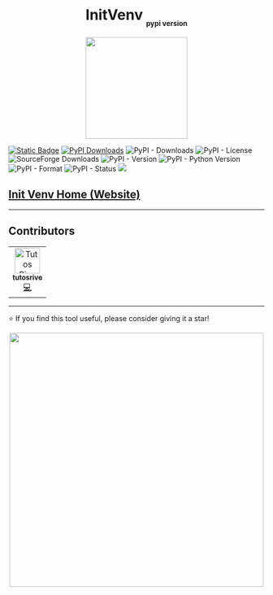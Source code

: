 <h1 align="center">InitVenv <sub><sub><small><small>pypi version</small></small></sub></sub></h1>

<div align="center">
  <a href="https://github.com/Dev2Forge/Init-Venv/"><img src="https://cdn.jsdelivr.net/gh/tutosrive/images-projects-srm-trg@dd775fc24cf6c63171b85694bd0b7d567f055676/dev2forge/InitVenv/icon.ico" width="200"></a>
</div>

<a href="https://github.com/tutosrive"><img alt="Static Badge" src="https://img.shields.io/badge/author-tutosrive-black?style=plastic"></a>
[![PyPI Downloads](https://static.pepy.tech/personalized-badge/initvenv?period=total&units=NONE&left_color=BLACK&right_color=GREEN&left_text=downloads)](https://pepy.tech/projects/initvenv)
<img alt="PyPI - Downloads" src="https://img.shields.io/pypi/dm/initvenv?label=pypi-dm">
<img alt="PyPI - License" src="https://img.shields.io/pypi/l/initvenv">
<img alt="SourceForge Downloads" src="https://img.shields.io/sourceforge/dt/init-venv?label=sourceforge.net">
<img alt="PyPI - Version" src="https://img.shields.io/pypi/v/initvenv">
<img alt="PyPI - Python Version" src="https://img.shields.io/pypi/pyversions/initvenv">
<img alt="PyPI - Format" src="https://img.shields.io/pypi/format/initvenv">
<img alt="PyPI - Status" src="https://img.shields.io/pypi/status/initvenv">
<a href="https://github.com/Dev2Forge/initvenv/actions/workflows/build-and-publish-wheels.yml"><img src="https://github.com/Dev2Forge/initvenv/actions/workflows/build-and-publish-wheels.yml/badge.svg"/></a>


## [Init Venv Home (Website)](https://www.dev2forge.software/initvenv/)

---

## Contributors

<table align="center">
  <tr>
    <td align="center"><a href="https://github.com/tutosrive/"><img src="https://avatars.githubusercontent.com/tutosrive?v=4?s=100" width="50px;" alt="Tutos Rive Profile Github Logo"/><br /><sub><b>tutosrive</b></sub></a><br /><a href="https://github.com/Dev2Forge/Init-Venv/commits?author=tutosrive" title="Code">💻</a></td>
  </tr>
</table>

---

⭐ If you find this tool useful, please consider giving it a star!


<a href="https://github.com/Dev2Forge/">
  <div align="center">
    <img width="500" src="https://cdn.jsdelivr.net/gh/tutosrive/images-projects-srm-trg@main/dev2forge/thumbanil-dev2forge1.webp"/>
  </div>
</a>
